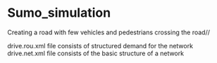 # Sumo_simulation
Creating a road with few vehicles and pedestrians crossing the road//

drive.rou.xml file consists of structured demand for the network
drive.net.xml file consists of the basic structure of a network
